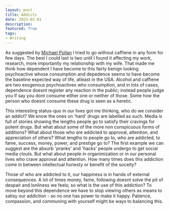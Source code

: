 ```yaml
---
layout: post
title: Addicts
date: 2023-02-01
description:
featured: True
tags:
- Writing
---
```


As suggested by [Michael Pollan](https://www.npr.org/sections/health-shots/2020/02/10/803394030/michael-pollan-explains-caffeine-cravings-and-why-you-dont-have-to-quit) I tried to go without caffiene in any form for few days. The best I could last is two until I found it affecting my work, research, more importantly my relationship with my wife. That made me think how dependent I have become to this fairly benign looking psychoactive whose consumption and depedence seems to have become the baseline expected way of life, atleast in the USA. Alcohol and caffiene are two exogenous psychoactives who consumption, and in lots of cases, dependence doesnt register any reaction in the public; instead people judge you if say you dont consume either one or neither of those. Some how the person who doesnt consume these drug is seen as a heretic.

This interesting status-quo in our lives got me thinking, who do we consider an addict? We know the ones on 'hard' drugs are labelled as such. Media is full of stories showing the lengths people go to satisfy their cravings for potent drugs. But what about some of the more non conspicuous forms of additions? What about those who are addicted to approval, attention, and appreciation of others? What lengths to people go to, who are addicted, to fame, success, money, power, and prestige go to? The first example we can suggest are the absurb 'pranks' and 'hacks' people undergo to get social media clouts. But what about people in organimization or in our personal lives who crave approval and attention. How many times does this addiction come in between intellectual honesty or benefit of the soceity?

Those of who are addicted to it, our happiness is in hands of external consequences. A lot of times money, fame, following doesnt solve the pit of despair and lonliness we feels; so what is the use of this addiction? To move beyond this dependence we have to stop viewing others as means to satisy our addiction - so no one has power to make it happy. Patience, compassion, and communing with yourself might be ways to balancing this.


